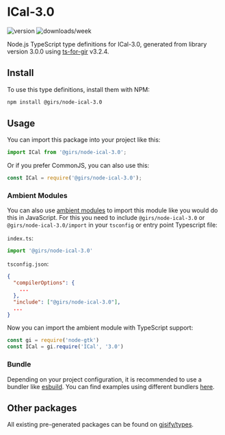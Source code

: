 
# ICal-3.0

![version](https://img.shields.io/npm/v/@girs/node-ical-3.0)
![downloads/week](https://img.shields.io/npm/dw/@girs/node-ical-3.0)


Node.js TypeScript type definitions for ICal-3.0, generated from library version 3.0.0 using [ts-for-gir](https://github.com/gjsify/ts-for-gir) v3.2.4.


## Install

To use this type definitions, install them with NPM:
```bash
npm install @girs/node-ical-3.0
```

## Usage

You can import this package into your project like this:
```ts
import ICal from '@girs/node-ical-3.0';
```

Or if you prefer CommonJS, you can also use this:
```ts
const ICal = require('@girs/node-ical-3.0');
```

### Ambient Modules

You can also use [ambient modules](https://github.com/gjsify/ts-for-gir/tree/main/packages/cli#ambient-modules) to import this module like you would do this in JavaScript.
For this you need to include `@girs/node-ical-3.0` or `@girs/node-ical-3.0/import` in your `tsconfig` or entry point Typescript file:

`index.ts`:
```ts
import '@girs/node-ical-3.0'
```

`tsconfig.json`:
```json
{
  "compilerOptions": {
    ...
  },
  "include": ["@girs/node-ical-3.0"],
  ...
}
```

Now you can import the ambient module with TypeScript support: 

```ts
const gi = require('node-gtk')
const ICal = gi.require('ICal', '3.0')
```


### Bundle

Depending on your project configuration, it is recommended to use a bundler like [esbuild](https://esbuild.github.io/). You can find examples using different bundlers [here](https://github.com/gjsify/ts-for-gir/tree/main/examples).

## Other packages

All existing pre-generated packages can be found on [gjsify/types](https://github.com/gjsify/types).

